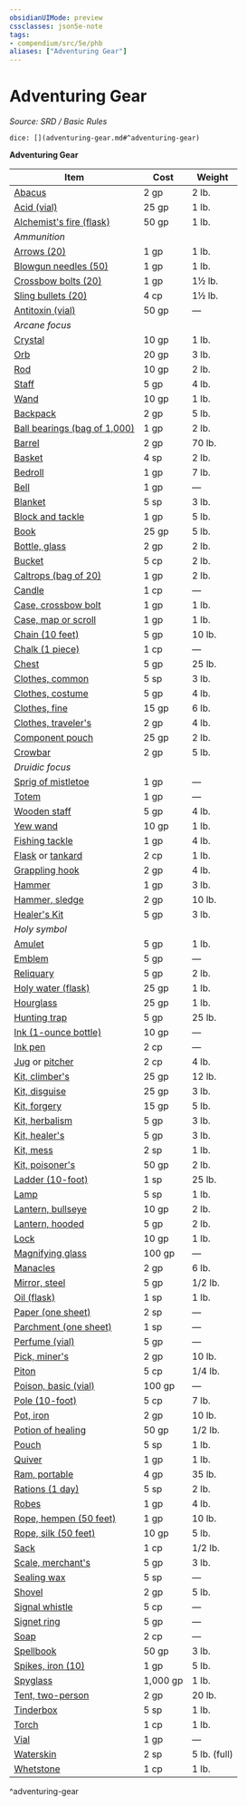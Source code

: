 ```yaml
---
obsidianUIMode: preview
cssclasses: json5e-note
tags:
- compendium/src/5e/phb
aliases: ["Adventuring Gear"]
---
```

# Adventuring Gear
*Source: SRD / Basic Rules* 

`dice: [](adventuring-gear.md#^adventuring-gear)`

**Adventuring Gear**

| Item | Cost | Weight |
|------|------|--------|
| [Abacus](abacus.md) | 2 gp | 2 lb. |
| [Acid (vial)](acid-vial.md) | 25 gp | 1 lb. |
| [Alchemist's fire (flask)](alchemists-fire-flask.md) | 50 gp | 1 lb. |
| *Ammunition* |  |  |
| [Arrows (20)](arrows-20.md) | 1 gp | 1 lb. |
| [Blowgun needles (50)](blowgun-needles-50.md) | 1 gp | 1 lb. |
| [Crossbow bolts (20)](crossbow-bolts-20.md) | 1 gp | 1½ lb. |
| [Sling bullets (20)](sling-bullets-20.md) | 4 cp | 1½ lb. |
| [Antitoxin (vial)](antitoxin-vial.md) | 50 gp | — |
| *Arcane focus* |  |  |
| [Crystal](crystal.md) | 10 gp | 1 lb. |
| [Orb](orb.md) | 20 gp | 3 lb. |
| [Rod](rod.md) | 10 gp | 2 lb. |
| [Staff](staff.md) | 5 gp | 4 lb. |
| [Wand](wand.md) | 10 gp | 1 lb. |
| [Backpack](backpack.md) | 2 gp | 5 lb. |
| [Ball bearings (bag of 1,000)](ball-bearings-bag-of-1000.md) | 1 gp | 2 lb. |
| [Barrel](barrel.md) | 2 gp | 70 lb. |
| [Basket](basket.md) | 4 sp | 2 lb. |
| [Bedroll](bedroll.md) | 1 gp | 7 lb. |
| [Bell](bell.md) | 1 gp | — |
| [Blanket](blanket.md) | 5 sp | 3 lb. |
| [Block and tackle](block-and-tackle.md) | 1 gp | 5 lb. |
| [Book](book.md) | 25 gp | 5 lb. |
| [Bottle, glass](glass-bottle.md) | 2 gp | 2 lb. |
| [Bucket](bucket.md) | 5 cp | 2 lb. |
| [Caltrops (bag of 20)](caltrops-bag-of-20.md) | 1 gp | 2 lb. |
| [Candle](candle.md) | 1 cp | — |
| [Case, crossbow bolt](crossbow-bolt-case.md) | 1 gp | 1 lb. |
| [Case, map or scroll](map-or-scroll-case.md) | 1 gp | 1 lb. |
| [Chain (10 feet)](chain-10-feet.md) | 5 gp | 10 lb. |
| [Chalk (1 piece)](chalk-1-piece.md) | 1 cp | — |
| [Chest](chest.md) | 5 gp | 25 lb. |
| [Clothes, common](common-clothes.md) | 5 sp | 3 lb. |
| [Clothes, costume](costume-clothes.md) | 5 gp | 4 lb. |
| [Clothes, fine](fine-clothes.md) | 15 gp | 6 lb. |
| [Clothes, traveler's](travelers-clothes.md) | 2 gp | 4 lb. |
| [Component pouch](component-pouch.md) | 25 gp | 2 lb. |
| [Crowbar](crowbar.md) | 2 gp | 5 lb. |
| *Druidic focus* |  |  |
| [Sprig of mistletoe](sprig-of-mistletoe.md) | 1 gp | — |
| [Totem](totem.md) | 1 gp | — |
| [Wooden staff](wooden-staff.md) | 5 gp | 4 lb. |
| [Yew wand](yew-wand.md) | 10 gp | 1 lb. |
| [Fishing tackle](fishing-tackle.md) | 1 gp | 4 lb. |
| [Flask](flask.md) or [tankard](tankard.md) | 2 cp | 1 lb. |
| [Grappling hook](grappling-hook.md) | 2 gp | 4 lb. |
| [Hammer](hammer.md) | 1 gp | 3 lb. |
| [Hammer, sledge](sledgehammer.md) | 2 gp | 10 lb. |
| [Healer's Kit](healers-kit.md) | 5 gp | 3 lb. |
| *Holy symbol* |  |  |
| [Amulet](amulet.md) | 5 gp | 1 lb. |
| [Emblem](emblem.md) | 5 gp | — |
| [Reliquary](reliquary.md) | 5 gp | 2 lb. |
| [Holy water (flask)](holy-water-flask.md) | 25 gp | 1 lb. |
| [Hourglass](hourglass.md) | 25 gp | 1 lb. |
| [Hunting trap](hunting-trap.md) | 5 gp | 25 lb. |
| [Ink (1-ounce bottle)](ink-1-ounce-bottle.md) | 10 gp | — |
| [Ink pen](ink-pen.md) | 2 cp | — |
| [Jug](jug.md) or [pitcher](pitcher.md) | 2 cp | 4 lb. |
| [Kit, climber's](climbers-kit.md) | 25 gp | 12 lb. |
| [Kit, disguise](disguise-kit.md) | 25 gp | 3 lb. |
| [Kit, forgery](forgery-kit.md) | 15 gp | 5 lb. |
| [Kit, herbalism](herbalism-kit.md) | 5 gp | 3 lb. |
| [Kit, healer's](healers-kit.md) | 5 gp | 3 lb. |
| [Kit, mess](mess-kit.md) | 2 sp | 1 lb. |
| [Kit, poisoner's](poisoners-kit.md) | 50 gp | 2 lb. |
| [Ladder (10-foot)](ladder-10-foot.md) | 1 sp | 25 lb. |
| [Lamp](lamp.md) | 5 sp | 1 lb. |
| [Lantern, bullseye](bullseye-lantern.md) | 10 gp | 2 lb. |
| [Lantern, hooded](hooded-lantern.md) | 5 gp | 2 lb. |
| [Lock](lock.md) | 10 gp | 1 lb. |
| [Magnifying glass](magnifying-glass.md) | 100 gp | — |
| [Manacles](manacles.md) | 2 gp | 6 lb. |
| [Mirror, steel](steel-mirror.md) | 5 gp | 1/2 lb. |
| [Oil (flask)](oil-flask.md) | 1 sp | 1 lb. |
| [Paper (one sheet)](paper-one-sheet.md) | 2 sp | — |
| [Parchment (one sheet)](parchment-one-sheet.md) | 1 sp | — |
| [Perfume (vial)](perfume-vial.md) | 5 gp | — |
| [Pick, miner's](miners-pick.md) | 2 gp | 10 lb. |
| [Piton](piton.md) | 5 cp | 1/4 lb. |
| [Poison, basic (vial)](basic-poison-vial.md) | 100 gp | — |
| [Pole (10-foot)](pole-10-foot.md) | 5 cp | 7 lb. |
| [Pot, iron](iron-pot.md) | 2 gp | 10 lb. |
| [Potion of healing](potion-of-healing.md) | 50 gp | 1/2 lb. |
| [Pouch](pouch.md) | 5 sp | 1 lb. |
| [Quiver](quiver.md) | 1 gp | 1 lb. |
| [Ram, portable](portable-ram.md) | 4 gp | 35 lb. |
| [Rations (1 day)](rations-1-day.md) | 5 sp | 2 lb. |
| [Robes](robes.md) | 1 gp | 4 lb. |
| [Rope, hempen (50 feet)](hempen-rope-50-feet.md) | 1 gp | 10 lb. |
| [Rope, silk (50 feet)](silk-rope-50-feet.md) | 10 gp | 5 lb. |
| [Sack](sack.md) | 1 cp | 1/2 lb. |
| [Scale, merchant's](merchants-scale.md) | 5 gp | 3 lb. |
| [Sealing wax](sealing-wax.md) | 5 sp | — |
| [Shovel](shovel.md) | 2 gp | 5 lb. |
| [Signal whistle](signal-whistle.md) | 5 cp | — |
| [Signet ring](signet-ring.md) | 5 gp | — |
| [Soap](soap.md) | 2 cp | — |
| [Spellbook](spellbook.md) | 50 gp | 3 lb. |
| [Spikes, iron (10)](iron-spikes-10.md) | 1 gp | 5 lb. |
| [Spyglass](spyglass.md) | 1,000 gp | 1 lb. |
| [Tent, two-person](two-person-tent.md) | 2 gp | 20 lb. |
| [Tinderbox](tinderbox.md) | 5 sp | 1 lb. |
| [Torch](torch.md) | 1 cp | 1 lb. |
| [Vial](vial.md) | 1 gp | — |
| [Waterskin](waterskin.md) | 2 sp | 5 lb. (full) |
| [Whetstone](whetstone.md) | 1 cp | 1 lb. |
^adventuring-gear